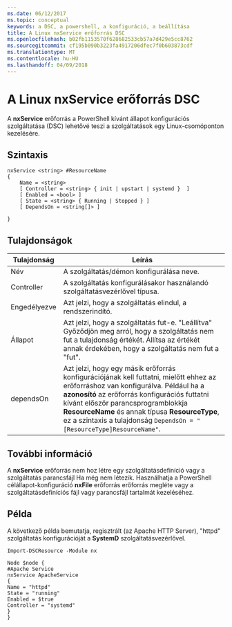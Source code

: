 ```yaml
---
ms.date: 06/12/2017
ms.topic: conceptual
keywords: a DSC, a powershell, a konfiguráció, a beállítása
title: A Linux nxService erőforrás DSC
ms.openlocfilehash: b02fb1153570f628682533cb57a7d429e5cc8762
ms.sourcegitcommit: cf195b090b3223fa4917206dfec7f0b603873cdf
ms.translationtype: MT
ms.contentlocale: hu-HU
ms.lasthandoff: 04/09/2018
---
```

# <a name="dsc-for-linux-nxservice-resource"></a>A Linux nxService erőforrás DSC

A **nxService** erőforrás a PowerShell kívánt állapot konfigurációs szolgáltatása (DSC) lehetővé teszi a szolgáltatások egy Linux-csomóponton kezelésére.

## <a name="syntax"></a>Szintaxis

```
nxService <string> #ResourceName
{
    Name = <string>
    [ Controller = <string> { init | upstart | systemd }  ]
    [ Enabled = <bool> ]
    [ State = <string> { Running | Stopped } ]
    [ DependsOn = <string[]> ]

}
```

## <a name="properties"></a>Tulajdonságok
|  Tulajdonság |  Leírás |
|---|---|
| Név| A szolgáltatás/démon konfigurálása neve.|
| Controller| A szolgáltatás konfigurálásakor használandó szolgáltatásvezérlővel típusa.|
| Engedélyezve| Azt jelzi, hogy a szolgáltatás elindul, a rendszerindító.|
| Állapot| Azt jelzi, hogy a szolgáltatás fut-e. "Leállítva" Győződjön meg arról, hogy a szolgáltatás nem fut a tulajdonság értékét. Állítsa az értékét annak érdekében, hogy a szolgáltatás nem fut a "fut".|
| dependsOn | Azt jelzi, hogy egy másik erőforrás konfigurációjának kell futtatni, mielőtt ehhez az erőforráshoz van konfigurálva. Például ha a **azonosító** az erőforrás konfigurációs futtatni kívánt először parancsprogramblokkja **ResourceName** és annak típusa **ResourceType**, ez a szintaxis a tulajdonság `DependsOn = "[ResourceType]ResourceName"`.|


## <a name="additional-information"></a>További információ

A **nxService** erőforrás nem hoz létre egy szolgáltatásdefiníció vagy a szolgáltatás parancsfájl Ha még nem létezik. Használhatja a PowerShell célállapot-konfiguráció **nxFile** erőforrás erőforrás megléte vagy a szolgáltatásdefiníciós fájl vagy parancsfájl tartalmát kezeléséhez.

## <a name="example"></a>Példa

A következő példa bemutatja, regisztrált (az Apache HTTP Server), "httpd" szolgáltatás konfigurációját a **SystemD** szolgáltatásvezérlővel.

```
Import-DSCResource -Module nx

Node $node {
#Apache Service
nxService ApacheService
{
Name = "httpd"
State = "running"
Enabled = $true
Controller = "systemd"
}
}
```